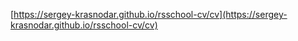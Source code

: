 [https://sergey-krasnodar.github.io/rsschool-cv/cv](https://sergey-krasnodar.github.io/rsschool-cv/cv)